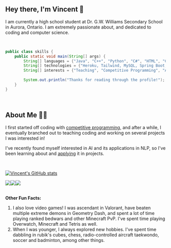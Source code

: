 ## Hey there, I'm Vincent 👋

I am currently a high school student at Dr. G.W. Williams Secondary School in Aurora, Ontario. I am extremely passionate about, and dedicated to coding and computer science.

<br/>

```java
public class skills {
    public static void main(String[] args) {
        String[] languages = {"Java", "C++", "Python", "C#", "HTML", "CSS", "JavaScript", "SQL"};
        String[] technologies = {"Heroku, Tailwind, MySQL, Spring Boot, Django, PyTorch"};
        String[] interests = {"Teaching", "Competitive Programming", "Artificial Intelligence", "Web Development", "Cybersecurity", "Robotics"};
        
        System.out.println("Thanks for reading through the profile!");
    }
}
```

<br/>

## About Me 🧍‍♂️

I first started off coding with <a href="https://github.com/VincentQu888/ccc-solutions" target="_blank">competitive programming</a>, and after a while, I eventually branched out to teaching coding and working on several projects I was interested in!

I've recently found myself interested in AI and its applications in NLP, so I've been learning about and <a href="https://github.com/VincentQu888/Snowy" target="_blank">applying</a> it in projects.

<br/>

[![Vincent's GitHub stats](https://github-readme-stats.vercel.app/api?username=VincentQu888)](https://github.com/VincentQu888/github-readme-stats)

<div style="display:flex">
  <img src="https://badges.pufler.dev/repos/VincentQu888"/>
  <img src="https://badges.pufler.dev/commits/monthly/VincentQu888"/>  
  <img src="https://badges.pufler.dev/years/VincentQu888"/>  
</div>

<br/>

<strong>Other Fun Facts:</strong>
<ol>
  <li>I also love video games! I was ascendant in Valorant, have beaten multiple extreme demons in Geometry Dash, and spent a lot of time playing ranked bedwars and other Minecraft PvP. I've spent time playing Overwatch, Minecraft and Tetris as well.</li>
  <li>When I was younger, I always explored new hobbies. I've spent time dabbling in rubik's cubes, chess, radio-controlled aircraft taekwondo, soccer and badminton, among other things.</li>
</ol>

